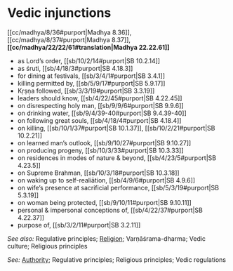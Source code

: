 # Vedic injunctions

[[cc/madhya/8/36#purport|Madhya 8.36]], [[cc/madhya/8/37#purport|Madhya 8.37]], **[[cc/madhya/22/22/61#translation|Madhya 22.22.61]]**

* as Lord’s order, [[sb/10/2/14#purport|SB 10.2.14]]
* as śruti, [[sb/4/18/3#purport|SB 4.18.3]]
* for dining at festivals, [[sb/3/4/1#purport|SB 3.4.1]]
* killing permitted by, [[sb/5/9/17#purport|SB 5.9.17]]
* Kṛṣṇa followed, [[sb/3/3/19#purport|SB 3.3.19]]
* leaders should know, [[sb/4/22/45#purport|SB 4.22.45]]
* on disrespecting holy man, [[sb/9/9/6#purport|SB 9.9.6]]
* on drinking water, [[sb/9/4/39-40#purport|SB 9.4.39-40]]
* on following great souls, [[sb/4/18/4#purport|SB 4.18.4]]
* on killing, [[sb/10/1/37#purport|SB 10.1.37]], [[sb/10/2/21#purport|SB 10.2.21]]
* on learned man’s outlook, [[sb/9/10/27#purport|SB 9.10.27]]
* on producing progeny, [[sb/10/3/33#purport|SB 10.3.33]]
* on residences in modes of nature & beyond, [[sb/4/23/5#purport|SB 4.23.5]]
* on Supreme Brahman, [[sb/10/3/18#purport|SB 10.3.18]]
* on waking up to self-realiātion, [[sb/4/9/6#purport|SB 4.9.6]]
* on wife’s presence at sacrificial performance, [[sb/5/3/19#purport|SB 5.3.19]]
* on woman being protected, [[sb/9/10/11#purport|SB 9.10.11]]
* personal & impersonal conceptions of, [[sb/4/22/37#purport|SB 4.22.37]]
* purpose of, [[sb/3/2/11#purport|SB 3.2.11]]

*See also:* Regulative principles; [Religion](entries/religion.md); Varṇāśrama-dharma; Vedic culture; Religious principles

*See:* [Authority](entries/authorities.md); Regulative principles; Religious principles; Vedic regulations

